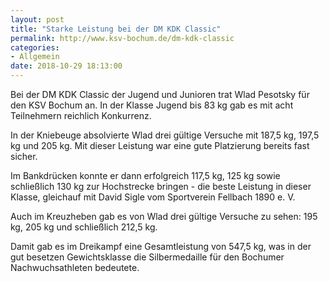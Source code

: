 ```yaml
---
layout: post
title: "Starke Leistung bei der DM KDK Classic"
permalink: http://www.ksv-bochum.de/dm-kdk-classic
categories:
- Allgemein
date: 2018-10-29 18:13:00
---
```


Bei der DM KDK Classic der Jugend und Junioren trat Wlad Pesotsky für den KSV Bochum an. In der Klasse Jugend bis 83 kg gab es mit acht Teilnehmern reichlich Konkurrenz.

In der Kniebeuge absolvierte Wlad drei gültige Versuche mit 187,5 kg, 197,5 kg und 205 kg. Mit dieser Leistung war eine gute Platzierung bereits fast sicher.

Im Bankdrücken konnte er dann erfolgreich 117,5 kg, 125 kg sowie schließlich 130 kg zur Hochstrecke bringen - die beste Leistung in dieser Klasse, gleichauf mit David Sigle vom Sportverein Fellbach 1890 e. V.

Auch im Kreuzheben gab es von Wlad drei gültige Versuche zu sehen: 195 kg, 205 kg und schließlich 212,5 kg.

Damit gab es im Dreikampf eine Gesamtleistung von 547,5 kg, was in der gut besetzen Gewichtsklasse die Silbermedaille für den Bochumer Nachwuchsathleten bedeutete.
